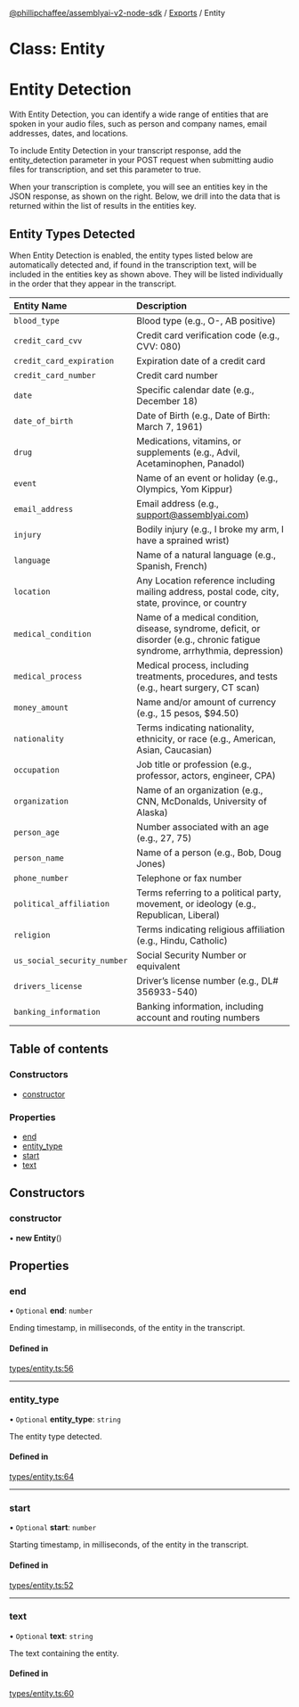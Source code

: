 [@phillipchaffee/assemblyai-v2-node-sdk](../README.md) / [Exports](../modules.md) / Entity

# Class: Entity

# Entity Detection

With Entity Detection, you can identify a wide range of entities that are spoken in your audio files,
such as person and company names, email addresses, dates, and locations.

To include Entity Detection in your transcript response, add the entity_detection parameter in your
POST request when submitting audio files for transcription, and set this parameter to true.

When your transcription is complete, you will see an entities key in the JSON response, as shown on
the right. Below, we drill into the data that is returned within the list of results in the entities key.

## Entity Types Detected

When Entity Detection is enabled, the entity types listed below are automatically detected and, if found
in the transcription text, will be included in the entities key as shown above.
They will be listed individually in the order that they appear in the transcript.

|Entity Name|Description|
|:----|:----|
|`blood_type`|Blood type (e.g., O-, AB positive)|
|`credit_card_cvv`|Credit card verification code (e.g., CVV: 080)|
|`credit_card_expiration`|Expiration date of a credit card|
|`credit_card_number`|Credit card number|
|`date`|Specific calendar date (e.g., December 18)|
|`date_of_birth`|Date of Birth (e.g., Date of Birth: March 7, 1961)|
|`drug`|Medications, vitamins, or supplements (e.g., Advil, Acetaminophen, Panadol)|
|`event`|Name of an event or holiday (e.g., Olympics, Yom Kippur)|
|`email_address`|Email address (e.g., [support@assemblyai.com](mailto:support@assemblyai.com "undefined"))|
|`injury`|Bodily injury (e.g., I broke my arm, I have a sprained wrist)|
|`language`|Name of a natural language (e.g., Spanish, French)|
|`location`|Any Location reference including mailing address, postal code, city, state, province, or country|
|`medical_condition`|Name of a medical condition, disease, syndrome, deficit, or disorder (e.g., chronic fatigue syndrome, arrhythmia, depression)|
|`medical_process`|Medical process, including treatments, procedures, and tests (e.g., heart surgery, CT scan)|
|`money_amount`|Name and/or amount of currency (e.g., 15 pesos, $94.50)|
|`nationality`|Terms indicating nationality, ethnicity, or race (e.g., American, Asian, Caucasian)|
|`occupation`|Job title or profession (e.g., professor, actors, engineer, CPA)|
|`organization`|Name of an organization (e.g., CNN, McDonalds, University of Alaska)|
|`person_age`|Number associated with an age (e.g., 27, 75)|
|`person_name`|Name of a person (e.g., Bob, Doug Jones)|
|`phone_number`|Telephone or fax number|
|`political_affiliation`|Terms referring to a political party, movement, or ideology (e.g., Republican, Liberal)|
|`religion`|Terms indicating religious affiliation (e.g., Hindu, Catholic)|
|`us_social_security_number`|Social Security Number or equivalent|
|`drivers_license`|Driver’s license number (e.g., DL# 356933-540)|
|`banking_information`|Banking information, including account and routing numbers|

## Table of contents

### Constructors

- [constructor](Entity.md#constructor)

### Properties

- [end](Entity.md#end)
- [entity\_type](Entity.md#entity_type)
- [start](Entity.md#start)
- [text](Entity.md#text)

## Constructors

### constructor

• **new Entity**()

## Properties

### end

• `Optional` **end**: `number`

Ending timestamp, in milliseconds, of the entity in the transcript.

#### Defined in

[types/entity.ts:56](https://github.com/PhillipChaffee/assemblyai-node-sdk/blob/ccb7e39/src/types/entity.ts#L56)

___

### entity\_type

• `Optional` **entity\_type**: `string`

The entity type detected.

#### Defined in

[types/entity.ts:64](https://github.com/PhillipChaffee/assemblyai-node-sdk/blob/ccb7e39/src/types/entity.ts#L64)

___

### start

• `Optional` **start**: `number`

Starting timestamp, in milliseconds, of the entity in the transcript.

#### Defined in

[types/entity.ts:52](https://github.com/PhillipChaffee/assemblyai-node-sdk/blob/ccb7e39/src/types/entity.ts#L52)

___

### text

• `Optional` **text**: `string`

The text containing the entity.

#### Defined in

[types/entity.ts:60](https://github.com/PhillipChaffee/assemblyai-node-sdk/blob/ccb7e39/src/types/entity.ts#L60)
